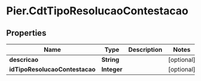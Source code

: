 # Pier.CdtTipoResolucaoContestacao

## Properties
Name | Type | Description | Notes
------------ | ------------- | ------------- | -------------
**descricao** | **String** |  | [optional] 
**idTipoResolucaoContestacao** | **Integer** |  | [optional] 


